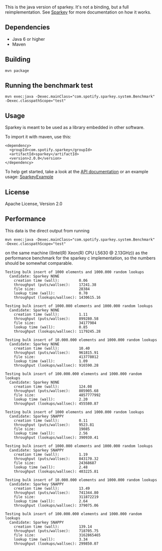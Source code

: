 This is the java version of sparkey. It's not a binding, but a full reimplementation.
See [Sparkey](http://github.com/spotify/sparkey) for more documentation on how it works.

Dependencies
------------

* Java 6 or higher
* Maven

Building
--------
    mvn package

Running the benchmark test
--------------------------
    mvn exec:java -Dexec.mainClass="com.spotify.sparkey.system.Benchmark" -Dexec.classpathScope="test"

Usage
-----
Sparkey is meant to be used as a library embedded in other software.

To import it with maven, use this:

    <dependency>
      <groupId>com.spotify.sparkey</groupId>
      <artifactId>sparkey</artifactId>
      <version>2.0.0</version>
    </dependency>

To help get started, take a look at the
[API documentation](http://spotify.github.io/sparkey-java/apidocs/2.0.0-SNAPSHOT/)
or an example usage: [SparkeyExample](src/test/java/com/spotify/sparkey/system/SparkeyExample.java)

License
-------
Apache License, Version 2.0

Performance
-----------
This data is the direct output from running

    mvn exec:java -Dexec.mainClass="com.spotify.sparkey.system.Benchmark" -Dexec.classpathScope="test"

on the same machine ((Intel(R) Xeon(R) CPU L5630 @ 2.13GHz))
as the performance benchmark for the sparkey c implementation, so the numbers should
be somewhat comparable.

    Testing bulk insert of 1000 elements and 1000.000 random lookups
      Candidate: Sparkey NONE
        creation time (wall):         0.06
        throughput (puts/wallsec):    17241.38
        file size:                    28384
        lookup time (wall):           0.70
        throughput (lookups/wallsec): 1430615.16

    Testing bulk insert of 1000.000 elements and 1000.000 random lookups
      Candidate: Sparkey NONE
        creation time (wall):         1.11
        throughput (puts/wallsec):    899280.58
        file size:                    34177984
        lookup time (wall):           0.85
        throughput (lookups/wallsec): 1179245.28

    Testing bulk insert of 10.000.000 elements and 1000.000 random lookups
      Candidate: Sparkey NONE
        creation time (wall):         10.40
        throughput (puts/wallsec):    961815.91
        file size:                    413778012
        lookup time (wall):           1.09
        throughput (lookups/wallsec): 916590.28

    Testing bulk insert of 100.000.000 elements and 1000.000 random lookups
      Candidate: Sparkey NONE
        creation time (wall):         124.08
        throughput (puts/wallsec):    805905.68
        file size:                    4857777992
        lookup time (wall):           2.20
        throughput (lookups/wallsec): 455580.87

    Testing bulk insert of 1000 elements and 1000.000 random lookups
      Candidate: Sparkey SNAPPY
        creation time (wall):         0.11
        throughput (puts/wallsec):    9523.81
        file size:                    19085
        lookup time (wall):           2.56
        throughput (lookups/wallsec): 390930.41

    Testing bulk insert of 1000.000 elements and 1000.000 random lookups
      Candidate: Sparkey SNAPPY
        creation time (wall):         1.19
        throughput (puts/wallsec):    843170.32
        file size:                    24368687
        lookup time (wall):           2.48
        throughput (lookups/wallsec): 403225.81

    Testing bulk insert of 10.000.000 elements and 1000.000 random lookups
      Candidate: Sparkey SNAPPY
        creation time (wall):         13.49
        throughput (puts/wallsec):    741344.80
        file size:                    311872219
        lookup time (wall):           2.64
        throughput (lookups/wallsec): 379075.06

    Testing bulk insert of 100.000.000 elements and 1000.000 random lookups
      Candidate: Sparkey SNAPPY
        creation time (wall):         139.14
        throughput (puts/wallsec):    718705.75
        file size:                    3162865465
        lookup time (wall):           3.34
        throughput (lookups/wallsec): 299850.07

